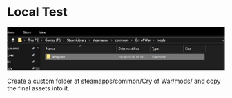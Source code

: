 # Local Test

![TemplateFolder](TemplateFolder.jpg)

Create a custom folder at steamapps/common/Cry of War/mods/ and copy the final assets into it.
